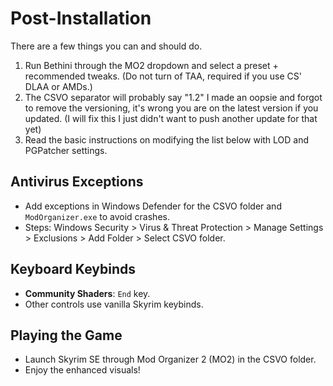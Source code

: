 # Post-Installation

There are a few things you can and should do. 

1. Run Bethini through the MO2 dropdown and select a preset + recommended tweaks. (Do not turn of TAA, required if you use CS' DLAA or AMDs.)
2. The CSVO separator will probably say "1.2" I made an oopsie and forgot to remove the versioning, it's wrong you are on the latest version if you updated. (I will fix this I just didn't want to push another update for that yet)
3. Read the basic instructions on modifying the list below with LOD and PGPatcher settings.

## Antivirus Exceptions
- Add exceptions in Windows Defender for the CSVO folder and `ModOrganizer.exe` to avoid crashes.
- Steps: Windows Security > Virus & Threat Protection > Manage Settings > Exclusions > Add Folder > Select CSVO folder.

## Keyboard Keybinds
- **Community Shaders**: `End` key.
- Other controls use vanilla Skyrim keybinds.

## Playing the Game
- Launch Skyrim SE through Mod Organizer 2 (MO2) in the CSVO folder.
- Enjoy the enhanced visuals!
